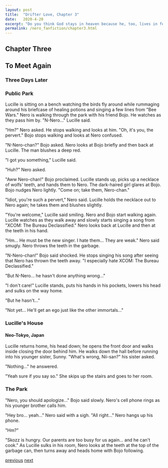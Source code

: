 ```yaml
---
layout: post
title:  "Drifter Love, Chapter 3"
date:   2020-4-20
excerpt: "Do you think God stays in heaven because he, too, lives in fear of what he's created?"
permalink: /nero_fanfiction/chapter3.html
---
```


## Chapter Three

## To Meet Again

### Three Days Later

### Public Park

Lucille is sitting on a bench watching the birds fly around while rummaging around his briefcase of healing potions and singing a few lines from "Bee Wars." Nero is walking through the park with his friend Bojo. He watches as they pass him by. "N-Nero..." Lucille said.

"Hm?" Nero asked. He stops walking and looks at him. "Oh, it's you, the pervert." Bojo stops walking and looks at Nero confused.

"N-Nero-chan?" Bojo asked. Nero looks at Bojo briefly and then back at Lucille. The man blushes a deep red.

"I got you something," Lucille said.

"Huh?" Nero asked.

"Aww Nero-chan!" Bojo proclaimed. Lucille stands up, picks up a necklace of wolfs' teeth, and hands them to Nero. The dark-haired girl glares at Bojo. Bojo nudges Nero lightly. "Come on; take them, Nero-chan."

"Idiot, you're such a pervert," Nero said. Lucille holds the necklace out to Nero again; he takes them and blushes slightly.

"You're welcome," Lucille said smiling. Nero and Bojo start walking again. Lucille watches as they walk away and slowly starts singing a song from "XCOM: The Bureau Declassified." Nero looks back at Lucille and then at the teeth in his hand.

"Hm... He must be the new singer. I hate them... They are weak." Nero said smugly. Nero throws the teeth in the garbage.

"N-Nero-chan!" Bojo said shocked. He stops singing his song after seeing that Nero has thrown the teeth away. "I especially hate XCOM: The Bureau Declassified."

"But N-Nero... he hasn't done anything wrong..."

"I don't care!" Lucille stands, puts his hands in his pockets, lowers his head and sulks on the way home.

"But he hasn't..."

"Not yet... He'll get an ego just like the other immortals..."

### Lucille's House

#### Neo-Tokyo, Japan

Lucille returns home, his head down; he opens the front door and walks inside closing the door behind him. He walks down the hall before running into his younger sister, Sunny. "What's wrong, Nii-san?" his sister asked.

"Nothing..." he answered.

"Yeah sure if you say so." She skips up the stairs and goes to her room.

### The Park

"Nero, you should apologize..." Bojo said slowly. Nero's cell phone rings as his younger brother calls him.

"Hey bro... yeah..." Nero said with a sigh. "All right…" Nero hangs up his phone.

"Hm?"

"Skozz is hungry. Our parents are too busy for us again... and he can't cook." As Lucille sulks in his room, Nero looks at the teeth at the top of the garbage can, then turns away and heads home with Bojo following.


<nav class="pagination"> <a href="https://drifter-handbook.github.io/nero_fanfiction/chapter2.html" class="pagination_pager" title="Drifter Love, Chapter 2 ">previous</a> <a href="https://drifter-handbook.github.io/nero_fanfiction/chapter4.html" class="pagination_pager" title="Drifter Love, Chapter 4 ">next</a> </nav>
